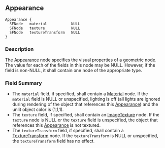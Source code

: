 ## Appearance

```
Appearance {
  SFNode   material           NULL
  SFNode   texture            NULL
  SFNode   textureTransform   NULL
}
```

### Description

The [Appearance](#appearance) node specifies the visual properties of a
geometric node. The value for each of the fields in this node may be NULL.
However, if the field is non-NULL, it shall contain one node of the appropriate
type.

### Field Summary

- The `material` field, if specified, shall contain a [Material](#material) node.
If the `material` field is NULL or unspecified, lighting is off (all lights are
ignored during rendering of the object that references this
[Appearance](#appearance)) and the unlit object color is (1,1,1).
- The `texture` field, if specified, shall contain an
[ImageTexture](#imagetexture) node. If the `texture` node is NULL or the
`texture` field is unspecified, the object that references this
[Appearance](#appearance) is not textured.
- The `textureTransform` field, if specified, shall contain a
[TextureTransform](#texturetransform) node. If the `textureTransform` is NULL or
unspecified, the `textureTransform` field has no effect.


